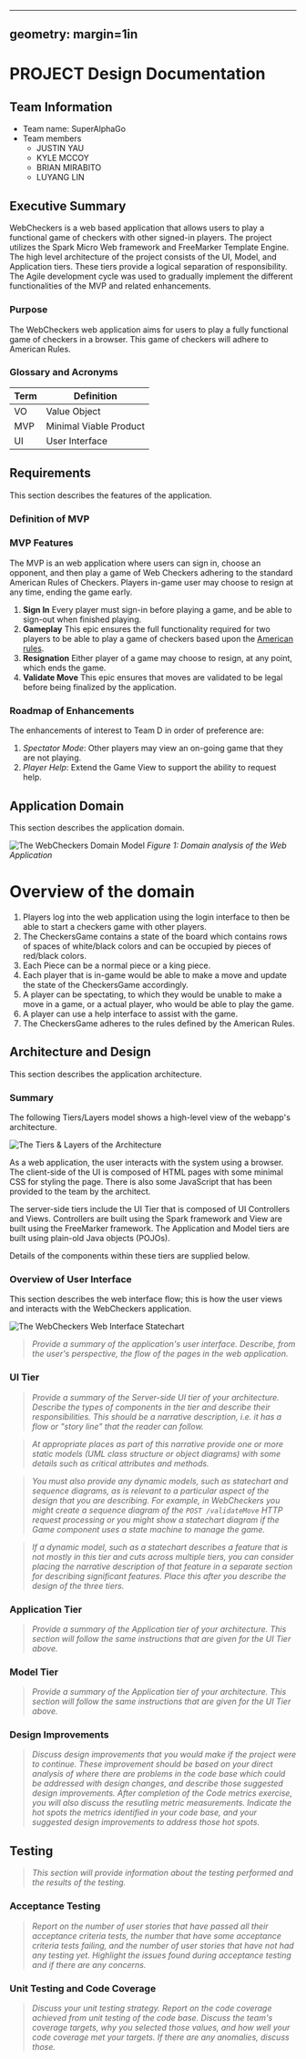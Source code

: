 
---
geometry: margin=1in
---
# PROJECT Design Documentation

## Team Information
* Team name: SuperAlphaGo
* Team members
  * JUSTIN YAU
  * KYLE MCCOY
  * BRIAN MIRABITO
  * LUYANG LIN

## Executive Summary

WebCheckers is a web based application that allows users to play a functional game of
checkers with other signed-in players. The project utilizes the Spark Micro Web framework and FreeMarker Template Engine.
The high level architecture of the project consists of the UI, Model, and Application tiers.
These tiers provide a logical separation of responsibility. The Agile development cycle was used to gradually
implement the different functionalities of the MVP and related enhancements.

### Purpose
The WebCheckers web application aims for users to play a fully functional game of checkers in a browser.
This game of checkers will adhere to American Rules.

### Glossary and Acronyms

| Term | Definition |
|------|------------|
| VO | Value Object |
| MVP | Minimal Viable Product |
| UI | User Interface |


## Requirements

This section describes the features of the application.

### Definition of MVP

### MVP Features
The MVP is an web application where users can sign in, choose an opponent, and then play a game of Web Checkers adhering
to the standard American Rules of Checkers. Players in-game user may choose to resign at any time, ending the game early.

1.  **Sign In** Every player must sign-in before playing a game, and be able to sign-out when finished playing.
2.  **Gameplay** This epic ensures the full functionality required for two players to be able to play a game of checkers
based upon the  [American rules](http://www.se.rit.edu/~swen-261/projects/WebCheckers/American%20Rules.html).
3.  **Resignation** Either player of a game may choose to resign, at any point, which ends the game.
4.  **Validate Move** This epic ensures that moves are validated to be legal before being finalized by the application.

### Roadmap of Enhancements
The enhancements of interest to Team D in order of preference are:

1.  _Spectator Mode_: Other players may view an on-going game that they are not playing.
2.  _Player Help_: Extend the Game View to support the ability to request help.


## Application Domain

This section describes the application domain.

![The WebCheckers Domain Model](domain-model.png)
_Figure 1: Domain analysis of the Web Application_

#  Overview of the domain

1. Players log into the web application using the login interface to then be able to start a checkers game with other players.
2. The CheckersGame contains a state of the board which contains rows of spaces of white/black colors and can be occupied by
pieces of red/black colors.
3. Each Piece can be a normal piece or a king piece.
4. Each player that is in-game would be able to make a move and update the state of the CheckersGame accordingly.
5. A player can be spectating, to which they would be unable to make a move in a game, or a actual player, who would be able to play the game.
6. A player can use a help interface to assist with the game.
7. The CheckersGame adheres to the rules defined by the American Rules.

## Architecture and Design

This section describes the application architecture.

### Summary

The following Tiers/Layers model shows a high-level view of the webapp's architecture.

![The Tiers & Layers of the Architecture](architecture-tiers-and-layers.png)

As a web application, the user interacts with the system using a
browser.  The client-side of the UI is composed of HTML pages with
some minimal CSS for styling the page.  There is also some JavaScript
that has been provided to the team by the architect.

The server-side tiers include the UI Tier that is composed of UI Controllers and Views.
Controllers are built using the Spark framework and View are built using the FreeMarker framework.  The Application and Model tiers are built using plain-old Java objects (POJOs).

Details of the components within these tiers are supplied below.


### Overview of User Interface

This section describes the web interface flow; this is how the user views and interacts
with the WebCheckers application.

![The WebCheckers Web Interface Statechart](state-diagram.png)

> _Provide a summary of the application's user interface.  Describe, from
> the user's perspective, the flow of the pages in the web application._


### UI Tier
> _Provide a summary of the Server-side UI tier of your architecture.
> Describe the types of components in the tier and describe their
> responsibilities.  This should be a narrative description, i.e. it has
> a flow or "story line" that the reader can follow._

> _At appropriate places as part of this narrative provide one or more
> static models (UML class structure or object diagrams) with some
> details such as critical attributes and methods._

> _You must also provide any dynamic models, such as statechart and
> sequence diagrams, as is relevant to a particular aspect of the design
> that you are describing.  For example, in WebCheckers you might create
> a sequence diagram of the `POST /validateMove` HTTP request processing
> or you might show a statechart diagram if the Game component uses a
> state machine to manage the game._

> _If a dynamic model, such as a statechart describes a feature that is
> not mostly in this tier and cuts across multiple tiers, you can
> consider placing the narrative description of that feature in a
> separate section for describing significant features. Place this after
> you describe the design of the three tiers._


### Application Tier
> _Provide a summary of the Application tier of your architecture. This
> section will follow the same instructions that are given for the UI
> Tier above._


### Model Tier
> _Provide a summary of the Application tier of your architecture. This
> section will follow the same instructions that are given for the UI
> Tier above._

### Design Improvements
> _Discuss design improvements that you would make if the project were
> to continue. These improvement should be based on your direct
> analysis of where there are problems in the code base which could be
> addressed with design changes, and describe those suggested design
> improvements. After completion of the Code metrics exercise, you
> will also discuss the resutling metric measurements.  Indicate the
> hot spots the metrics identified in your code base, and your
> suggested design improvements to address those hot spots._

## Testing
> _This section will provide information about the testing performed
> and the results of the testing._

### Acceptance Testing
> _Report on the number of user stories that have passed all their
> acceptance criteria tests, the number that have some acceptance
> criteria tests failing, and the number of user stories that
> have not had any testing yet. Highlight the issues found during
> acceptance testing and if there are any concerns._

### Unit Testing and Code Coverage
> _Discuss your unit testing strategy. Report on the code coverage
> achieved from unit testing of the code base. Discuss the team's
> coverage targets, why you selected those values, and how well your
> code coverage met your targets. If there are any anomalies, discuss
> those._